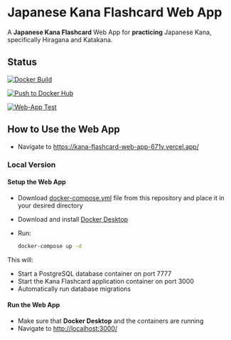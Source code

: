 # Japanese Kana Flashcard Web App

A **Japanese Kana Flashcard** Web App for **practicing** Japanese Kana, specifically Hiragana and Katakana.

## Status

[![Docker Build](https://github.com/sakan811/kana-flashcard-web-app/actions/workflows/docker-build.yml/badge.svg)](https://github.com/sakan811/kana-flashcard-web-app/actions/workflows/docker-build.yml)

[![Push to Docker Hub](https://github.com/sakan811/kana-flashcard-web-app/actions/workflows/docker-push.yml/badge.svg)](https://github.com/sakan811/kana-flashcard-web-app/actions/workflows/docker-push.yml)

[![Web-App Test](https://github.com/sakan811/kana-flashcard-web-app/actions/workflows/test-app.yml/badge.svg)](https://github.com/sakan811/kana-flashcard-web-app/actions/workflows/test-app.yml)

## How to Use the Web App

- Navigate to <https://kana-flashcard-web-app-671v.vercel.app/>

### Local Version

#### Setup the Web App

- Download [docker-compose.yml](./docker-compose.yml) file from this repository and place it in your desired directory
- Download and install [Docker Desktop](https://www.docker.com/products/docker-desktop/)
- Run:

  ```bash
  docker-compose up -d
  ```

This will:

- Start a PostgreSQL database container on port 7777
- Start the Kana Flashcard application container on port 3000
- Automatically run database migrations

#### Run the Web App

- Make sure that **Docker Desktop** and the containers are running
- Navigate to <http://localhost:3000/>

